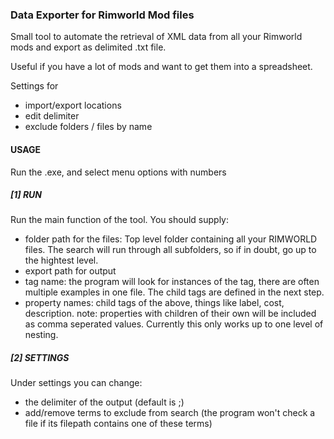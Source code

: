 ### Data Exporter for Rimworld Mod files

Small tool to automate the retrieval of XML data from all your Rimworld mods and export as delimited .txt file.

Useful if you have a lot of mods and want to get them into a spreadsheet.

Settings for 
- import/export locations
- edit delimiter
- exclude folders / files by name

#### USAGE

Run the .exe, and select menu options with numbers

##### [1] RUN

Run the main function of the tool. You should supply:
- folder path for the files: Top level folder containing all your RIMWORLD files. The search will run through all subfolders, so if in doubt, go up to the hightest level.
- export path for output
- tag name: the program will look for instances of the tag, there are often multiple examples in one file. The child tags are defined in the next step.
- property names: child tags of the above, things like label, cost, description.
note: properties with children of their own will be included as comma seperated values. Currently this only works up to one level of nesting.

##### [2] SETTINGS

Under settings you can change:
- the delimiter of the output (default is ;)
- add/remove terms to exclude from search (the program won't check a file if its filepath contains one of these terms)
